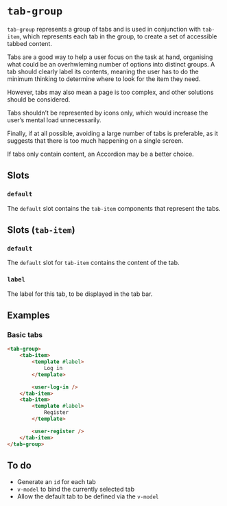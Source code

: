 # `tab-group`

`tab-group` represents a group of tabs and is used in conjunction with `tab-item`, which represents each tab in the group, to create a set of accessible tabbed content.

Tabs are a good way to help a user focus on the task at hand, organising what could be an overhwleming number of options into distinct groups. A tab should clearly label its contents, meaning the user has to do the minimum thinking to determine where to look for the item they need.

However, tabs may also mean a page is too complex, and other solutions should be considered.

Tabs shouldn’t be represented by icons only, which would increase the user’s mental load unnecessarily.

Finally, if at all possible, avoiding a large number of tabs is preferable, as it suggests that there is too much happening on a single screen.

If tabs only contain content, an Accordion may be a better choice.

## Slots

### `default`

The `default` slot contains the `tab-item` components that represent the tabs.

## Slots (`tab-item`)

### `default`

The `default` slot for `tab-item` contains the content of the tab.

### `label`

The label for this tab, to be displayed in the tab bar.

## Examples

### Basic tabs

```html
<tab-group>
	<tab-item>
		<template #label>
			Log in
		</template>

		<user-log-in />
	</tab-item>
	<tab-item>
		<template #label>
			Register
		</template>

		<user-register />
	</tab-item>
</tab-group>
```

## To do

- Generate an `id` for each tab
- `v-model` to bind the currently selected tab
- Allow the default tab to be defined via the `v-model`

